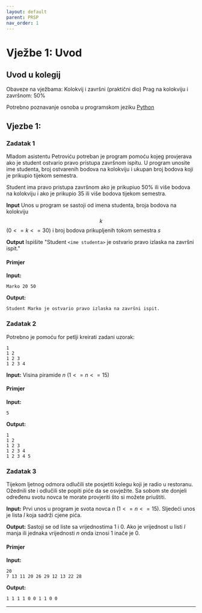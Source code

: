 ```yaml
---
layout: default
parent: PRSP
nav_order: 1
---
```



# Vježbe 1: Uvod

## Uvod u kolegij

Obaveze na vježbama: Kolokvij i završni (praktični dio)
Prag na kolokviju i završnom: 50%

Potrebno poznavanje osnoba u programskom jeziku [Python](https://www.python.org/)

## Vjezbe 1:

### Zadatak 1

Mladom asistentu Petroviću potreban je program pomoću kojeg provjerava ako je student ostvario pravo pristupa završnom ispitu. U program unosite ime studenta, broj ostvarenih bodova na kolokviju i ukupan broj bodova koji je prikupio tijekom semestra.

Student ima pravo pristupa završnom ako je prikupiuo 50% ili više bodova na kolokviju i ako je prikupio 35 ili više bodova tijekom semestra.

**Input**
Unos u program se sastoji od imena studenta, broja bodova na kolokviju $$k$$ $(0 <= k <= 30)$ i broj bodova prikupljenih tokom semestra $s$

**Output**
Ispišite "Student `<ime studenta>` je ostvario pravo izlaska na završni ispit."

#### Primjer

**Input:**
```
Marko 20 50
```

**Output:**
```
Student Marko je ostvario pravo izlaska na završni ispit.
```

### Zadatak 2

Potrebno je pomoću for petlji kreirati zadani uzorak:
```
1 
1 2 
1 2 3 
1 2 3 4 
```


**Input:** Visina piramide $n$ $(1 <= n <= 15)$

#### Primjer

**Input:**
```
5
```

**Output:**
```
1 
1 2 
1 2 3 
1 2 3 4 
1 2 3 4 5
```

### Zadatak 3

Tijekom ljetnog odmora odlučili ste posjetiti kolegu koji je radio u restoranu. Ožednili ste i odlučili ste popiti piće da se osvježite. Sa sobom ste donjeli određenu svotu novca te morate provjeriti što si možete priuštiti.

**Input:**
Prvi unos u program je svota novca $n$ $(1 <= n <= 15)$. Sljedeći unos je lista $l$ koja sadrži cjene pića.

**Output:**
Sastoji se od liste sa vrijednostima $1$ i $0$. Ako je vrijednost u listi $l$ manja ili jednaka vrijednosti $n$ onda iznosi $1$ inače je $0$.

#### Primjer

**Input:**
```
20
7 13 11 20 26 29 12 13 22 28 
```


**Output:**
```
1 1 1 1 0 0 1 1 0 0
```

---